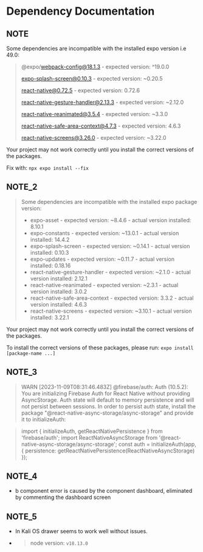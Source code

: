 # Dependency Documentation

## NOTE

Some dependencies are incompatible with the installed expo version i.e 49.0:

> @expo/webpack-config@18.1.3 - expected version: ^19.0.0
>
> expo-splash-screen@0.10.3 - expected version: ~0.20.5
>
> react-native@0.72.5 - expected version: 0.72.6
>
> react-native-gesture-handler@2.13.3 - expected version: ~2.12.0
>
> react-native-reanimated@3.5.4 - expected version: ~3.3.0
>
> react-native-safe-area-context@4.7.3 - expected version: 4.6.3
>
> react-native-screens@3.26.0 - expected version: ~3.22.0

Your project may not work correctly until you install the correct versions of the packages.

Fix with: `npx expo install --fix`

## NOTE_2

> Some dependencies are incompatible with the installed expo package version:
>
>- expo-asset - expected version: ~8.4.6 - actual version installed: 8.10.1
>- expo-constants - expected version: ~13.0.1 - actual version installed: 14.4.2
>- expo-splash-screen - expected version: ~0.14.1 - actual version installed: 0.10.3
>- expo-updates - expected version: ~0.11.7 - actual version installed: 0.18.16
>- react-native-gesture-handler - expected version: ~2.1.0 - actual version installed: 2.12.1
>- react-native-reanimated - expected version: ~2.3.1 - actual version installed: 3.0.2
>- react-native-safe-area-context - expected version: 3.3.2 - actual version installed: 4.6.3
>- react-native-screens - expected version: ~3.10.1 - actual version installed: 3.22.1

Your project may not work correctly until you install the correct versions of the packages.

To install the correct versions of these packages, please run: `expo install [package-name ...]`

## NOTE_3

> WARN  [2023-11-09T08:31:46.483Z]  @firebase/auth: Auth (10.5.2):
You are initializing Firebase Auth for React Native without providing
AsyncStorage. Auth state will default to memory persistence and will not
persist between sessions. In order to persist auth state, install the package
"@react-native-async-storage/async-storage" and provide it to
initializeAuth:

> import { initializeAuth, getReactNativePersistence } from 'firebase/auth';
import ReactNativeAsyncStorage from '@react-native-async-storage/async-storage';
const auth = initializeAuth(app, {
  persistence: getReactNativePersistence(ReactNativeAsyncStorage)
});

## NOTE_4
* b component error is caused by the component dashboard, eliminated by commenting the dashboard screen

## NOTE_5
* In Kali OS drawer seems to work well without issues.
* > node version: `v18.13.0`


